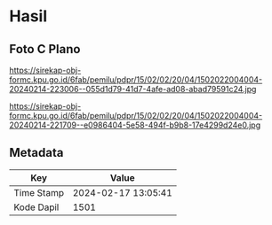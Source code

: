 # Hasil

## Foto C Plano

https://sirekap-obj-formc.kpu.go.id/6fab/pemilu/pdpr/15/02/02/20/04/1502022004004-20240214-223006--055d1d79-41d7-4afe-ad08-abad79591c24.jpg

https://sirekap-obj-formc.kpu.go.id/6fab/pemilu/pdpr/15/02/02/20/04/1502022004004-20240214-221709--e0986404-5e58-494f-b9b8-17e4299d24e0.jpg


## Metadata

| Key        | Value               |
| ---------- | ------------------- |
| Time Stamp | 2024-02-17 13:05:41 |
| Kode Dapil | 1501                |



